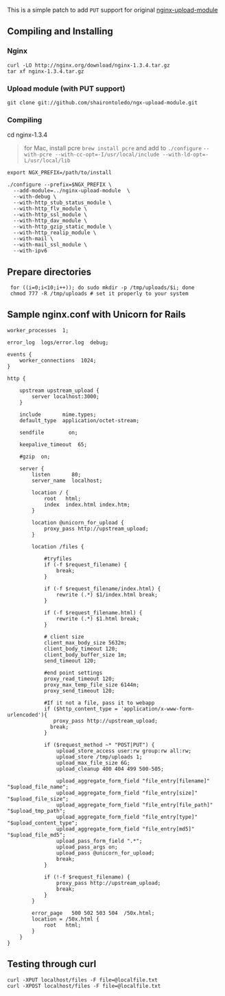 
This is a simple patch to add `PUT` support for original [nginx-upload-module](http://www.grid.net.ru/nginx/upload.en.html)

## Compiling and Installing


### Nginx
	
	curl -LO http://nginx.org/download/nginx-1.3.4.tar.gz
	tar xf nginx-1.3.4.tar.gz 

### Upload module (with PUT support)

	git clone git://github.com/shairontoledo/ngx-upload-module.git


### Compiling  

  cd nginx-1.3.4

> for Mac, install pcre `brew install pcre` and add to `./configure` `--with-pcre --with-cc-opt=-I/usr/local/include --with-ld-opt=-L/usr/local/lib
`

    export NGX_PREFIX=/path/to/install

    ./configure --prefix=$NGX_PREFIX \
      --add-module=../nginx-upload-module  \
      --with-debug \
      --with-http_stub_status_module \
      --with-http_flv_module \
      --with-http_ssl_module \
      --with-http_dav_module \
      --with-http_gzip_static_module \
      --with-http_realip_module \
      --with-mail \
      --with-mail_ssl_module \
      --with-ipv6 

## Prepare directories 


     for ((i=0;i<10;i++)); do sudo mkdir -p /tmp/uploads/$i; done
     chmod 777 -R /tmp/uploads # set it properly to your system


## Sample nginx.conf with Unicorn for Rails

    worker_processes  1;

    error_log  logs/error.log  debug;

    events {
        worker_connections  1024;
    }

    http {

        upstream upstream_upload {
            server localhost:3000;
        }

        include       mime.types;
        default_type  application/octet-stream;

        sendfile        on;

        keepalive_timeout  65;

        #gzip  on;

        server {
            listen       80;
            server_name  localhost;

            location / {
                root   html;
                index  index.html index.htm;
            }

            location @unicorn_for_upload {
                proxy_pass http://upstream_upload;
            }

            location /files {
               
                #tryfiles 
                if (-f $request_filename) {
                    break;
                }

                if (-f $request_filename/index.html) {
                    rewrite (.*) $1/index.html break;
                }

                if (-f $request_filename.html) {
                    rewrite (.*) $1.html break;
                }
                
                # client size
                client_max_body_size 5632m;
                client_body_timeout 120;
                client_body_buffer_size 1m;
                send_timeout 120;

                #end point settings
                proxy_read_timeout 120;
                proxy_max_temp_file_size 6144m;
                proxy_send_timeout 120;

                #If it not a file, pass it to webapp
                if ($http_content_type = 'application/x-www-form-urlencoded'){
                   proxy_pass http://upstream_upload;
                  break;
                }

                if ($request_method ~* "POST|PUT") {
                    upload_store_access user:rw group:rw all:rw;
                    upload_store /tmp/uploads 1;
                    upload_max_file_size 6G;
                    upload_cleanup 400 404 499 500-505;

                    upload_aggregate_form_field "file_entry[filename]" "$upload_file_name";
                    upload_aggregate_form_field "file_entry[size]" "$upload_file_size";
                    upload_aggregate_form_field "file_entry[file_path]" "$upload_tmp_path";
                    upload_aggregate_form_field "file_entry[type]" "$upload_content_type";
                    upload_aggregate_form_field "file_entry[md5]" "$upload_file_md5";
                    upload_pass_form_field ".*";
                    upload_pass_args on;
                    upload_pass @unicorn_for_upload;
                    break;
                }

                if (!-f $request_filename) {
                    proxy_pass http://upstream_upload;
                    break;
                }
            }

            error_page   500 502 503 504  /50x.html;
            location = /50x.html {
                root   html;
            }
        }
    }


## Testing through curl

    curl -XPUT localhost/files -F file=@localfile.txt
    curl -XPOST localhost/files -F file=@localfile.txt




